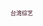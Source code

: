 <html>

<head>
<script>
var _hmt = _hmt || [];
(function() {
  var hm = document.createElement("script");
  hm.src = "//hm.baidu.com/hm.js?1296d30e3be6442429e2f30c77dbf0fb";
  var s = document.getElementsByTagName("script")[0]; 
  s.parentNode.insertBefore(hm, s);
})();
</script>


<title>我的第一个 HTML 页面</title>
</head>

<body>

<a href="http://www.reliablecounter.com" target="_blank"><img src="http://www.reliablecounter.com/count.php?page=github.com/wuzongxian926/video_list/blob/master/zy.md&digit=style/plain/5/&reloads=0" alt="" title="" border="0"></a><br /><a href="http://www.twzy.tw" target="_blank" style="font-family: Geneva, Arial; font-size: 9px; color: #330010; text-decoration: none;">台湾综艺</a>

</body>

</html>
